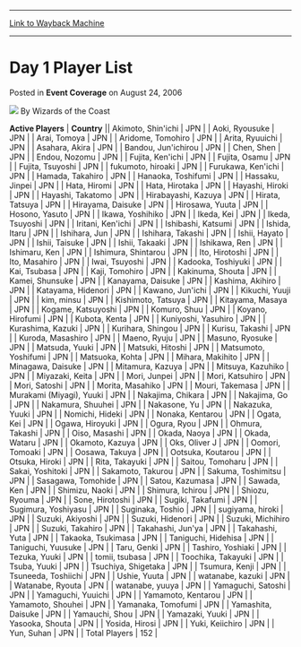 
---
[Link to Wayback Machine](https://web.archive.org/web/20220812005627/https://magic.wizards.com/en/articles/archive/event-coverage/day-1-player-list-2006-08-24)

[_metadata_:author]:- "Wizards of the Coast"
[_metadata_:description]:- "Active PlayersCountryAkimoto, Shin'ichiJPNAoki, RyousukeJPNArai, TomoyaJPNAridome, TomohiroJPNArita, RyuuichiJPNAsahara, AkiraJPNBandou, Jun'ichirouJPNChen, ShenJPNEndou, NozomuJPNFujita, Ken'ichiJPNFujita, OsamuJPNFujita, TsuyoshiJPNfukumoto, hiroakiJPNFurukawa, Ken'ichiJPNHamada, TakahiroJPNHanaoka, ToshifumiJPNHassaku, JinpeiJPNHata, HiromiJPNHata, HirotakaJPNHayashi,"
[_metadata_:generator]:- "Drupal 7 (http://drupal.org)"
[_metadata_:node]:- "577316"
[_metadata_:publish_date]:- "2006-08-24"
[_metadata_:source]:- "div-main-content"
[_metadata_:title]:- "Day 1 Player List"
[_metadata_:wayback_capture_timestamp]:- "2022-08-12 00:56:27"
[_metadata_:wayback_raw_url]:- "https://web.archive.org/web/20220812005627id_/https://magic.wizards.com/en/articles/archive/event-coverage/day-1-player-list-2006-08-24"
[_metadata_:wayback_url]:- "https://magic.wizards.com/en/articles/archive/event-coverage/day-1-player-list-2006-08-24"
---


Day 1 Player List
=================



 Posted in **Event Coverage**
 on August 24, 2006 






![](https://media.magic.wizards.com/styles/auth_small/public/images/person/wizards_author.jpg)
By Wizards of the Coast













 **Active Players** | **Country** || Akimoto, Shin'ichi | JPN |
| Aoki, Ryousuke | JPN |
| Arai, Tomoya | JPN |
| Aridome, Tomohiro | JPN |
| Arita, Ryuuichi | JPN |
| Asahara, Akira | JPN |
| Bandou, Jun'ichirou | JPN |
| Chen, Shen | JPN |
| Endou, Nozomu | JPN |
| Fujita, Ken'ichi | JPN |
| Fujita, Osamu | JPN |
| Fujita, Tsuyoshi | JPN |
| fukumoto, hiroaki | JPN |
| Furukawa, Ken'ichi | JPN |
| Hamada, Takahiro | JPN |
| Hanaoka, Toshifumi | JPN |
| Hassaku, Jinpei | JPN |
| Hata, Hiromi | JPN |
| Hata, Hirotaka | JPN |
| Hayashi, Hiroki | JPN |
| Hayashi, Takatomo | JPN |
| Hirabayashi, Kazuya | JPN |
| Hirata, Tatsuya | JPN |
| Hirayama, Daisuke | JPN |
| Hirosawa, Yuuta | JPN |
| Hosono, Yasuto | JPN |
| Ikawa, Yoshihiko | JPN |
| Ikeda, Kei | JPN |
| Ikeda, Tsuyoshi | JPN |
| Iritani, Ken'ichi | JPN |
| Ishibashi, Katsumi | JPN |
| Ishida, Itaru | JPN |
| Ishihara, Jun | JPN |
| Ishihara, Takashi | JPN |
| Ishii, Hayato | JPN |
| Ishii, Taisuke | JPN |
| Ishii, Takaaki | JPN |
| Ishikawa, Ren | JPN |
| Ishimaru, Ken | JPN |
| Ishimura, Shintarou | JPN |
| Ito, Hirotoshi | JPN |
| Ito, Masahiro | JPN |
| Iwai, Tsuyoshi | JPN |
| Kadooka, Toshiyuki | JPN |
| Kai, Tsubasa | JPN |
| Kaji, Tomohiro | JPN |
| Kakinuma, Shouta | JPN |
| Kamei, Shunsuke | JPN |
| Kanayama, Daisuke | JPN |
| Kashima, Akihiro | JPN |
| Katayama, Hidenori | JPN |
| Kawano, Jun'ichi | JPN |
| Kikuchi, Yuuji | JPN |
| kim, minsu | JPN |
| Kishimoto, Tatsuya | JPN |
| Kitayama, Masaya | JPN |
| Kogame, Katsuyoshi | JPN |
| Komuro, Shuu | JPN |
| Koyano, Hirofumi | JPN |
| Kubota, Kenta | JPN |
| Kuniyoshi, Yasuhiro | JPN |
| Kurashima, Kazuki | JPN |
| Kurihara, Shingou | JPN |
| Kurisu, Takashi | JPN |
| Kuroda, Masashiro | JPN |
| Maeno, Ryuju | JPN |
| Masuno, Ryosuke | JPN |
| Matsuda, Yuuki | JPN |
| Matsuki, Hitoshi | JPN |
| Matsumoto, Yoshifumi | JPN |
| Matsuoka, Kohta | JPN |
| Mihara, Makihito | JPN |
| Minagawa, Daisuke | JPN |
| Mitamura, Kazuya | JPN |
| Mitsuya, Kazuhiko | JPN |
| Miyazaki, Keita | JPN |
| Mori, Junpei | JPN |
| Mori, Katsuhiro | JPN |
| Mori, Satoshi | JPN |
| Morita, Masahiko | JPN |
| Mouri, Takemasa | JPN |
| Murakami (Miyagi), Yuuki | JPN |
| Nakajima, Chikara | JPN |
| Nakajima, Go | JPN |
| Nakamura, Shuuhei | JPN |
| Nakasone, Yu | JPN |
| Nakazuka, Yuuki | JPN |
| Nomichi, Hideki | JPN |
| Nonaka, Kentarou | JPN |
| Ogata, Kei | JPN |
| Ogawa, Hiroyuki | JPN |
| Ogura, Ryou | JPN |
| Ohmura, Takashi | JPN |
| Oiso, Masashi | JPN |
| Okada, Naoya | JPN |
| Okada, Wataru | JPN |
| Okamoto, Kazuya | JPN |
| Oks, Oliver J | JPN |
| Oomori, Tomoaki | JPN |
| Oosawa, Takuya | JPN |
| Ootsuka, Koutarou | JPN |
| Otsuka, Hiroki | JPN |
| Rita, Takayuki | JPN |
| Saitou, Tomoharu | JPN |
| Sakai, Yoshitoki | JPN |
| Sakamoto, Takurou | JPN |
| Sakuma, Toshimitsu | JPN |
| Sasagawa, Tomohide | JPN |
| Satou, Kazumasa | JPN |
| Sawada, Ken | JPN |
| Shimizu, Naoki | JPN |
| Shimura, Ichirou | JPN |
| Shiozu, Ryouma | JPN |
| Sone, Hirotoshi | JPN |
| Sugiki, Takafumi | JPN |
| Sugimura, Yoshiyasu | JPN |
| Suginaka, Toshio | JPN |
| sugiyama, hiroki | JPN |
| Suzuki, Akiyoshi | JPN |
| Suzuki, Hidenori | JPN |
| Suzuki, Michihiro | JPN |
| Suzuki, Takahiro | JPN |
| Takahashi, Jun'ya | JPN |
| Takahashi, Yuta | JPN |
| Takaoka, Tsukimasa | JPN |
| Taniguchi, Hidehisa | JPN |
| Taniguchi, Yuusuke | JPN |
| Taru, Genki | JPN |
| Tashiro, Yoshiaki | JPN |
| Tezuka, Yuuki | JPN |
| tomii, tsubasa | JPN |
| Toochika, Takayuki | JPN |
| Tsuba, Yuuki | JPN |
| Tsuchiya, Shigetaka | JPN |
| Tsumura, Kenji | JPN |
| Tsuneeda, Toshiichi | JPN |
| Ushie, Yuuta | JPN |
| watanabe, kazuki | JPN |
| Watanabe, Ryouta | JPN |
| watanabe, yuuya | JPN |
| Yamaguchi, Satoshi | JPN |
| Yamaguchi, Yuuichi | JPN |
| Yamamoto, Kentarou | JPN |
| Yamamoto, Shouhei | JPN |
| Yamanaka, Tomofumi | JPN |
| Yamashita, Daisuke | JPN |
| Yamauchi, Shou | JPN |
| Yamazaki, Yuuki | JPN |
| Yasooka, Shouta | JPN |
| Yosida, Hirosi | JPN |
| Yuki, Keiichiro | JPN |
| Yun, Suhan | JPN |
| Total Players | 152 |







